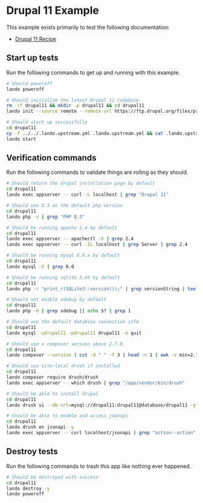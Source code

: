 # Drupal 11 Example

This example exists primarily to test the following documentation:

* [Drupal 11 Recipe](https://docs.lando.dev/plugins/drupal)

## Start up tests

Run the following commands to get up and running with this example.

```bash
# Should poweroff
lando poweroff

# Should initialize the latest Drupal 11 codebase
rm -rf drupal11 && mkdir -p drupal11 && cd drupal11
lando init --source remote --remote-url https://ftp.drupal.org/files/projects/drupal-11.0.x-dev.tar.gz --remote-options="--strip-components 1" --recipe drupal11 --webroot . --name lando-drupal11

# Should start up successfully
cd drupal11
cp -f ../../.lando.upstream.yml .lando.upstream.yml && cat .lando.upstream.yml
lando start
```

## Verification commands

Run the following commands to validate things are rolling as they should.

```bash
# Should return the drupal installation page by default
cd drupal11
lando exec appserver -- curl -L localhost | grep "Drupal 11"

# Should use 8.3 as the default php version
cd drupal11
lando php -v | grep "PHP 8.3"

# Should be running apache 2.4 by default
cd drupal11
lando exec appserver -- apachectl -V | grep 2.4
lando exec appserver -- curl -IL localhost | grep Server | grep 2.4

# Should be running mysql 8.0.x by default
cd drupal11
lando mysql -V | grep 8.0

# Should be running sqlite 3.45 by default
cd drupal11
lando php -r "print_r(SQLite3::version());" | grep versionString | tee >(cat 1>&2) | grep 3.45

# Should not enable xdebug by default
cd drupal11
lando php -m | grep xdebug || echo $? | grep 1

# Should use the default database connection info
cd drupal11
lando mysql -udrupal11 -pdrupal11 drupal11 -e quit

# Should use a composer version above 2.7.0
cd drupal11
lando composer --version | cut -d " " -f 3 | head -n 1 | awk -v min=2.7.0 -F. '($1 > 2) || ($1 == 2 && $2 > 7) || ($1 == 2 && $2 == 7 && $3 > 0)'

# Should use site-local drush if installed
cd drupal11
lando composer require drush/drush
lando exec appserver -- which drush | grep "/app/vendor/bin/drush"

# Should be able to install drupal
cd drupal11
lando drush si --db-url=mysql://drupal11:drupal11@database/drupal11 -y

# Should be able to enable and access jsonapi
cd drupal11
lando drush en jsonapi -y
lando exec appserver -- curl localhost/jsonapi | grep "action--action"
```

## Destroy tests

Run the following commands to trash this app like nothing ever happened.

```bash
# Should be destroyed with success
cd drupal11
lando destroy -y
lando poweroff
```
